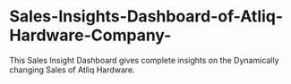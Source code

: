 # Sales-Insights-Dashboard-of-Atliq-Hardware-Company-
This Sales Insight Dashboard gives complete insights on the Dynamically changing Sales of Atliq Hardware.
